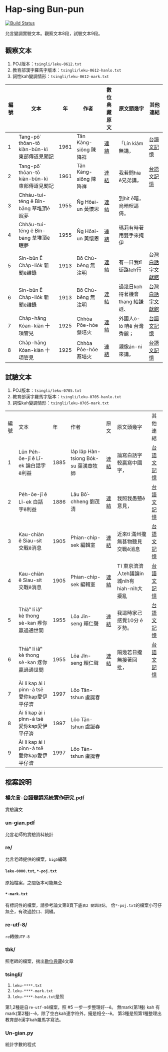 # Hap-sing Bun-pun
[![Build Status](https://travis-ci.org/Sui-Siann-Dataset/Hap-sing_Bun-pun.svg?branch=master)](https://travis-ci.org/Sui-Siann-Dataset/Hap-sing_Bun-pun)

允言變調實驗文本。觀察文本8段，試驗文本9段。

## 觀察文本
1. POJ版本：`tsingli/leku-0612.txt`
2. 教育部漢字羅馬字版本：`tsingli/leku-0612-hanlo.txt`
2. 詞性kah變調情形：`tsingli/leku-0612-mark.txt`

| 編號 | 文本                            | 年    | 作者               | 數位典藏原文                                                             | 原文頭幾字                 | 其他連結                                                                          | 
|----|-------------------------------|------|------------------|----------------------------------------------------------------|----------------------|-------------------------------------------------------------------------------| 
| 1  | Tang-pō͘ thôan-tō kiàn-bûn-kì 東部傳道見聞記 | 1961 | Tân Kàng-siông 陳降祥  | [連結](http://ip194097.ntcu.edu.tw/nmtl/dadwt/thak.asp?id=975)  | 「Lín kiám無講，         | [台語文記憶](http://ip194097.ntcu.edu.tw/memory/tgb/thak.asp?id=929&page=3)                 | 
| 2  | Tang-pō͘ thôan-tō kiàn-bûn-kì 東部傳道見聞記| 1961 | Tân Kàng-siông 陳降祥  | [連結](http://ip194097.ntcu.edu.tw/nmtl/dadwt/thak.asp?id=975) | 我若問hia ê兄弟講，         | [台語文記憶](http://ip194097.ntcu.edu.tw/memory/tgb/thak.asp?id=929&page=10)                | 
| 3  | Chháu-tui-téng ê Bîn-bāng 草堆頂ê眠夢    | 1955 | N̂g Hôai-un 黃懷恩     | [連結](http://ip194097.ntcu.edu.tw/nmtl/dadwt/thak.asp?id=781)         | 到hit ē暗，烏暗暝逼倚，              |                                                                               | 
| 4  | Chháu-tui-téng ê Bîn-bāng 草堆頂ê眠夢    | 1955 | N̂g Hôai-un 黃懷恩     | [連結](http://ip194097.ntcu.edu.tw/nmtl/dadwt/thak.asp?id=781)         | 瑪莉有時著用雙手來掩伊          |                                                                               | 
| 5  | Sin-bûn Ê Cha̍p-lio̍k 新聞ê雜錄        | 1913 | Bô Chù-bêng  無注明 | [連結](http://ip194097.ntcu.edu.tw/nmtl/dadwt/thak.asp?id=307)         | 有一日我tī 街路teh行        |   [台灣白話字文獻館](http://pojbh.lib.ntnu.edu.tw/script/src-3288.htm)                                                                            | 
| 6  | Sin-bûn Ê Cha̍p-lio̍k 新聞ê雜錄        | 1913 | Bô Chù-bêng  無注明 | [連結](http://ip194097.ntcu.edu.tw/nmtl/dadwt/thak.asp?id=309)         | 過幾日koh得著機會thang 結謙遜、 | [台灣白話字文獻館](http://pojbh.lib.ntnu.edu.tw/script/src-3311.htm)                              | 
| 7  | Cha̍p-hāng Kóan-kiàn 十項管見         | 1925 |  Chhòa Pôe-hóe 蔡培火  | [連結](http://ip194097.ntcu.edu.tw/nmtl/dadwt/thak.asp?id=314)         | 外國人o-ló 咱ê 台灣秀麗；     | [台語文記憶](http://ip194097.ntcu.edu.tw/Memory/TGB/thak.asp?id=881&page=8) | 
| 8  | Cha̍p-hāng Kóan-kiàn 十項管見         | 1925 |  Chhòa Pôe-hóe 蔡培火  | [連結](http://ip194097.ntcu.edu.tw/nmtl/dadwt/thak.asp?id=314)         | 親像án-ni來講，           | [台語文記憶](http://ip194097.ntcu.edu.tw/Memory/TGB/thak.asp?id=881&page=10) | 

## 試驗文本
1. POJ版本：`tsingli/leku-0705.txt`
2. 教育部漢字羅馬字版本：`tsingli/leku-0705-hanlo.txt`
2. 詞性kah變調情形：`tsingli/leku-0705-mark.txt`

|    |                                      |      |                      |                                                        |                                   |      | 
|----|--------------------------------------|------|----------------------|--------------------------------------------------------|-----------------------------------|------| 
| 編號 | 文本                                   | 年    | 作者                   | 原文                                                     | 原文頭幾字                             | 其他連結 | 
| 1  | Lūn Pe̍h-ōe-jī ê Lī-ek  論白話字ê利益           | 1885 | Ia̍p Ia̍p Hàn-tsiong Bo̍k-su  葉漢章牧師    | [連結](http://ip194097.ntcu.edu.tw/nmtl/dadwt/thak.asp?id=1)   | 論寫白話字較贏寫中國字，                      |  [台語文記憶](http://ip194097.ntcu.edu.tw/Memory/TGB/thak.asp?id=182&page=2)    | 
| 2  | Pe̍h-ōe-jī ê Lī-ek  白話字ê利益           | 1886 | Lâu Bô͘-chheng 劉茂清    | [連結](http://ip194097.ntcu.edu.tw/nmtl/dadwt/thak.asp?id=1)   | 我照我愚戇ê意見，                         |    [台語文記憶](http://ip194097.ntcu.edu.tw/Memory/TGB/thak.asp?id=188&page=3)  | 
| 3  |  Kau-chiàn ê Siau-sit  交戰ê消息         | 1905 | Phian-chi̍p-sek  編輯室 | [連結](http://ip194097.ntcu.edu.tw/nmtl/dadwt/thak.asp?id=254) | 近來tī 滿州攏無甚物聽見交戰ê消息                |  [台語文記憶](http://ip194097.ntcu.edu.tw/Memory/TGB/thak.asp?id=364&page=7)    | 
| 4  |  Kau-chiàn ê Siau-sit  交戰ê消息         | 1905 | Phian-chi̍p-sek  編輯室 | [連結](http://ip194097.ntcu.edu.tw/nmtl/dadwt/thak.asp?id=254) | Tī 東京濟濟人teh議論in城ni̍h有hiah-ni̍h大擾亂 |   [台語文記憶](http://ip194097.ntcu.edu.tw/Memory/TGB/thak.asp?id=364&page=7)   | 
| 5  | Thiàⁿ lí iâⁿ kè thong sè-kan 疼你贏過通世間 | 1955 | Lōa Jîn-seng  賴仁聲    | [連結](http://ip194097.ntcu.edu.tw/nmtl/dadwt/thak.asp?id=777) | 我這時家己感覺10分 ê 歹勢。                  |  [台語文記憶](http://ip194097.ntcu.edu.tw/Memory/TGB/thak.asp?id=1063&page=65)    | 
| 6  | Thiàⁿ lí iâⁿ kè thong sè-kan 疼你贏過通世間 | 1955 | Lōa Jîn-seng  賴仁聲    | [連結](http://ip194097.ntcu.edu.tw/nmtl/dadwt/thak.asp?id=777) | 隔幾若日攏無接著回批，                       |  [台語文記憶](http://ip194097.ntcu.edu.tw/Memory/TGB/thak.asp?id=1063&page=82)    | 
| 7  | Ài lí kap ài i pînn-á tsē 愛你kap愛伊平仔濟 | 1997 |  Lôo Tān-tshun 盧誕春   |                                                        |                                   |      | 
| 8  | Ài lí kap ài i pînn-á tsē 愛你kap愛伊平仔濟 | 1997 |  Lôo Tān-tshun 盧誕春   |                                                        |                                   |      | 
| 9  | Ài lí kap ài i pînn-á tsē 愛你kap愛伊平仔濟 | 1997 |  Lôo Tān-tshun 盧誕春   |                                                        |                                   |      | 



## 檔案說明
### 楊允言-台語變調系統實作研究.pdf
實驗論文

### un-gian.pdf
允言老師的實驗資料統計

### re/
允言老師提供的檔案，`big5`編碼

#### `leku-0000.txt`, `*-poj.txt`
原始檔案，之間版本可能無仝

#### `*-mark.txt`
有標詞性的檔案，請參考論文第8頁下底`表2 變調註記`。
佮`*-poj.txt`的檔案小可仔無仝，有改過腔口、詞綴。

### re-utf-8/
`re`轉做`UTF-8`

### tbk/
照老師的檔案，揣出[數位典藏](https://github.com/Taiwanese-Corpus/nmtl_2006_dadwt)ê文章

### tsingli/
1. `leku-****.txt`
2. `leku-****-mark.txt`
3. `leku-****-hanlo.txt`是照

第1,2種是自`re-utf-8`ê檔案，照 #5 一步一步整理好--ê。
無mark(第1種) kah 有mark(第2種)--ê，除了空白kah連字符外，攏是相仝--ê。
第3種是照第1種整理出教育部ê漢字kah羅馬字寫法。

### Un-gian.py
統計字數的程式


